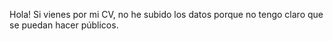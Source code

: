 Hola! Si vienes por mi CV, no he subido los datos porque no tengo claro que se puedan hacer públicos.
